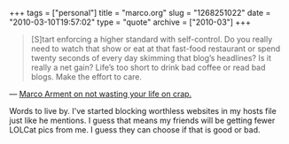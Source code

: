 +++
tags = ["personal"]
title = "marco.org"
slug = "1268251022"
date = "2010-03-10T19:57:02"
type = "quote"
archive = ["2010-03"]
+++

> [S]tart enforcing a higher standard with self-control. Do you really
> need to watch that show or eat at that fast-food restaurant or spend
> twenty seconds of every day skimming that blog’s headlines? Is it really
> a net gain? Life’s too short to drink bad coffee or read bad blogs. Make
> the effort to care.

&mdash; [Marco Arment on not wasting your life on crap.][1]

Words to live by.  I've started blocking worthless websites in my hosts
file just like he mentions.  I guess that means my friends will be getting
fewer LOLCat pics from me.  I guess they can choose if that is good or
bad.

[1]: http://www.marco.org/244246945
